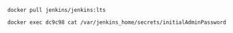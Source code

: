 `docker pull jenkins/jenkins:lts`

`docker exec dc9c98 cat /var/jenkins_home/secrets/initialAdminPassword`
